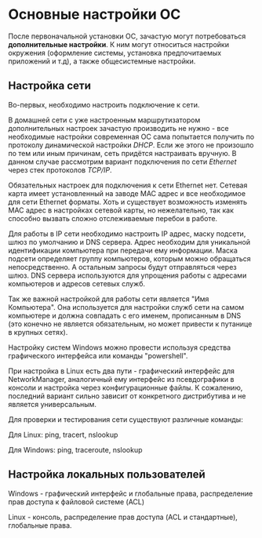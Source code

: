 # Основные настройки ОС


После первоначальной установки ОС, зачастую могут потребоваться **дополнительные настройки**. 
К ним могут относиться настройки окружения (оформление системы, установка предпочитаемых приложений и т.д), а также общесистемные настройки.


## Настройка сети

Во-первых, необходимо настроить подключение к сети. 

В домашней сети с уже настроенным маршрутизатором дополнительных настроек зачастую производить не нужно - все необходимые настройки современная ОС сама попытается получить по протоколу динамической настройки *DHCP*. 
Если же этого не произошло по тем или иным причинам, сеть придётся настраивать вручную. В данном случае рассмотрим вариант подключения по сети *Ethernet* через стек протоколов *TCP/IP*.

Обязательных настроек для подключения к сети Ethernet нет. Сетевая карта имеет установленный на заводе MAC адрес и все необходимое для сети Ethernet форматы. Хоть и существует возможность изменять MAC адрес в настройках сетевой карты, но нежелательно, так как способно вызвать сложно отслеживаемые перебои в работе.

Для работы в IP сети необходимо настроить IP адрес, маску подсети, шлюз по умолчанию и DNS сервера. Адрес необходим для уникальной идентификации компьютера при передачи ему информации. Маска подсети определяет группу компьютеров, которым можно обращаться непосредственно. 
А остальным запросы будут отправляться через шлюз. DNS сервера используются для упрощения работы с адресами компьютеров и адресов сетевых служб.

Так же важной настройкой для работы сети является "Имя Компьютера". Она используется для настройки служб сети на самом компьютере
и должна совпадать с его именем, прописанным в DNS (это конечно не является обязательным, но может привести к путанице в крупных сетях).

Настройку систем Windows можно провести используя средства графического интерфейса или команды "powershell".

При настройка в Linux есть два пути - графический интерфейс для NetworkManager, аналогичный ему интерфейс из псевдографики в консоли и настройка через конфигурационные файлы. 
К сожалению, последний вариант сильно зависит от конкретного дистрибутива и не является универсальным.

Для проверки и тестирования сети существуют различные команды:

Для Linux: ping, tracert, nslookup

Для Windows: ping, traceroute, nslookup


## Настройка локальных пользователей

Windows - графический интерфейс и глобальные права, распределение прав доступа к файловой системе (ACL)

Linux - консоль, распределение прав доступа (ACL и стандартные), глобальные права.
